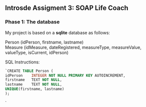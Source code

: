 ## Introsde Assigment 3: SOAP Life Coach

### Phase 1: **The database**
My project is based on a **sqlite** database as follows:

Person (idPerson, firstname, lastname)  
Measure (idMeasure, dateRegistered, measureType, measureValue, valueType, isCurrent, idPerson)

SQL Instructions:
```sql
`CREATE TABLE Person (
idPerson	INTEGER NOT NULL PRIMARY KEY AUTOINCREMENT,
firstname	TEXT NOT NULL,
lastname	TEXT NOT NULL,
UNIQUE(firstname, lastname)
);

```
`

